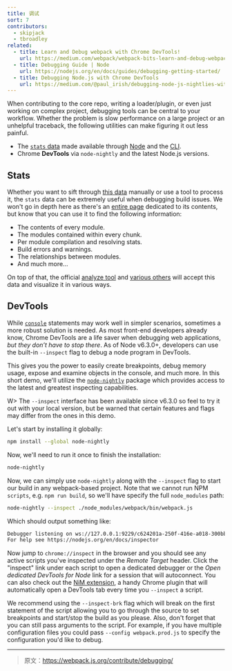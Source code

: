 ```yaml
---
title: 调试
sort: 7
contributors:
  - skipjack
  - tbroadley
related:
  - title: Learn and Debug webpack with Chrome DevTools!
    url: https://medium.com/webpack/webpack-bits-learn-and-debug-webpack-with-chrome-dev-tools-da1c5b19554
  - title: Debugging Guide | Node
    url: https://nodejs.org/en/docs/guides/debugging-getting-started/
  - title: Debugging Node.js with Chrome DevTools
    url: https://medium.com/@paul_irish/debugging-node-js-nightlies-with-chrome-devtools-7c4a1b95ae27
---
```


When contributing to the core repo, writing a loader/plugin, or even just working on complex project, debugging tools can be central to your workflow. Whether the problem is slow performance on a large project or an unhelpful traceback, the following utilities can make figuring it out less painful.

- The [`stats` data](/api/stats) made available through [Node](/api/node#stats-object) and the [CLI](/api/cli#common-options).
- Chrome __DevTools__ via `node-nightly` and the latest Node.js versions.


## Stats

Whether you want to sift through [this data](/api/stats) manually or use a tool to process it, the `stats` data can be extremely useful when debugging build issues. We won't go in depth here as there's an [entire page](/api/stats) dedicated to its contents, but know that you can use it to find the following information:

- The contents of every module.
- The modules contained within every chunk.
- Per module compilation and resolving stats.
- Build errors and warnings.
- The relationships between modules.
- And much more...

On top of that, the official [analyze tool](https://github.com/webpack/analyse) and [various others](/guides/code-splitting#bundle-analysis) will accept this data and visualize it in various ways.


## DevTools

While [`console`](https://nodejs.org/api/console.html) statements may work well in simpler scenarios, sometimes a more robust solution is needed. As most front-end developers already know, Chrome DevTools are a life saver when debugging web applications, _but they don’t have to stop there_. As of Node v6.3.0+, developers can use the built-in `--inspect` flag to debug a node program in DevTools.

This gives you the power to easily create breakpoints, debug memory usage, expose and examine objects in the console, and much more. In this short demo, we'll utilize the [`node-nightly`](https://github.com/hemanth/node-nightly) package which provides access to the latest and greatest inspecting capabilities.

W> The `--inspect` interface has been available since v6.3.0 so feel to try it out with your local version, but be warned that certain features and flags may differ from the ones in this demo.

Let's start by installing it globally:

``` bash
npm install --global node-nightly
```

Now, we'll need to run it once to finish the installation:

``` bash
node-nightly
```

Now, we can simply use `node-nightly` along with the `--inspect` flag to start our build in any webpack-based project. Note that we cannot run NPM `scripts`, e.g. `npm run build`, so we'll have specify the full `node_modules` path:

``` bash
node-nightly --inspect ./node_modules/webpack/bin/webpack.js
```

Which should output something like:

``` bash
Debugger listening on ws://127.0.0.1:9229/c624201a-250f-416e-a018-300bbec7be2c
For help see https://nodejs.org/en/docs/inspector
```

Now jump to `chrome://inspect` in the browser and you should see any active scripts you've inspected under the _Remote Target_ header. Click the "inspect" link under each script to open a dedicated debugger or the _Open dedicated DevTools for Node_ link for a session that will autoconnect. You can also check out the [NiM extension](https://chrome.google.com/webstore/detail/nodejs-v8-inspector-manag/gnhhdgbaldcilmgcpfddgdbkhjohddkj), a handy Chrome plugin that will automatically open a DevTools tab every time you `--inspect` a script.

We recommend using the `--inspect-brk` flag which will break on the first statement of the script allowing you to go through the source to set breakpoints and start/stop the build as you please. Also, don't forget that you can still pass arguments to the script. For example, if you have multiple configuration files you could pass `--config webpack.prod.js` to specify the configuration you'd like to debug.

***

> 原文：https://webpack.js.org/contribute/debugging/
